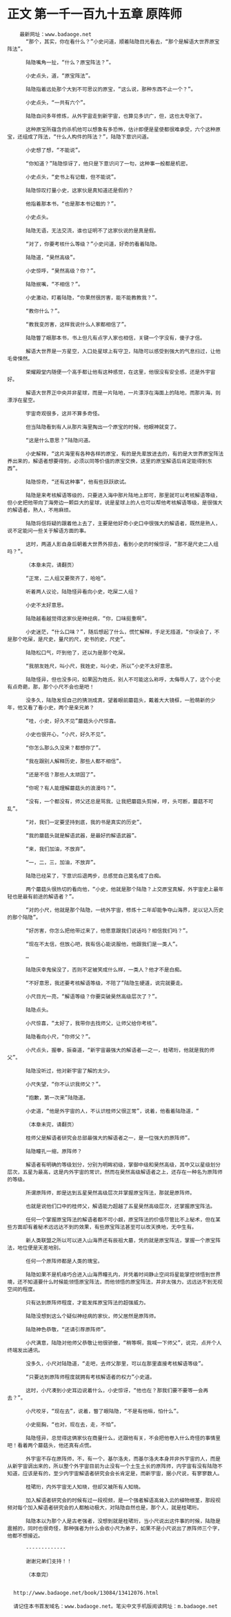 # 正文 第一千一百九十五章 原阵师
        最新网址：www.badaoge.net
          “那个，其实，你在看什么？”小史问道，顺着陆隐目光看去，“那个是解语大世界原宝阵法”。
      
          陆隐嘴角一扯，“什么？原宝阵法？”。
      
          小史点头，道，“原宝阵法”。
      
          陆隐指着远处那个大到不可思议的原宝，“这么说，那种东西不止一个？”。
      
          小史点头，“一共有六个”。
      
          陆隐自问多年修炼，从外宇宙走到新宇宙，也算见多识广，但，这也太夸张了。
      
          这种原宝所蕴含的杀机他可以想象有多恐怖，估计即便是星使都很难承受，六个这种原宝，还组成了阵法，“什么人构件的阵法？”，陆隐下意识问道。
      
          小史想了想，“不能说”。
      
          “你知道？”陆隐惊讶了，他只是下意识问了一句，这种事一般都是机密。
      
          小史点头，“史书上有记载，但不能说”。
      
          陆隐惊叹打量小史，这家伙是真知道还是假的？
      
          他指着那本书，“也是那本书记载的？”。
      
          小史点头。
      
          陆隐无语，无法交流，谁也证明不了这家伙说的是真是假。
      
          “对了，你要考核什么等级？”小史问道，好奇的看着陆隐。
      
          陆隐道，“昊然高级”。
      
          小史惊呼，“昊然高级？你？”。
      
          陆隐抿嘴，“不相信？”。
      
          小史激动，盯着陆隐，“你果然很厉害，能不能教教我？”。
      
          “教你什么？”。
      
          “教我变厉害，这样我说什么人家都相信了”。
      
          陆隐瞥了眼那本书，书上但凡有点字人家也相信，关键一个字没有，傻子才信。
      
          解语大世界是一方星空，入口处星球上有守卫，陆隐可以感受到强大的气息扫过，让他毛骨悚然。
      
          荣耀殿堂内随便一个高手都让他有这种感觉，在这里，他很没有安全感，还是外宇宙好。
      
          解语大世界正中央并非星球，而是一片陆地，一片漂浮在海面上的陆地，而那片海，则漂浮在星空。
      
          宇宙奇观很多，这并不算多奇怪。
      
          但当陆隐看到有人从那片海里掏出一个原宝的时候，他眼神就变了。
      
          “这是什么意思？”陆隐问道。
      
          小史解释，“这片海里有各种各样的原宝，有的是先辈放进去的，有的是大世界原宝阵法养出来的，解语者想要得到，必须以同等价值的原宝交换，这里的原宝解语后肯定能得到东西”。
      
          陆隐惊奇，“还有这种事”，他有些跃跃欲试。
      
          陆隐是来考核解语等级的，只要进入海中那片陆地上即可，那里就可以考核解语等级，但小史把他带向了海旁边一颗巨大的星球，说是星球上的人也可以帮他考核解语等级，是很强大的解语者，熟人，不用麻烦。
      
          陆隐将信将疑的跟着他上去了，主要是他好奇小史口中很强大的解语者，既然是熟人，说不定能问一些关于解语方面的事。
      
          这时，两道人影自身后朝着大世界外掠去，看到小史的时候惊讶，“那不是尺史二人组吗？”。
      
          （本章未完，请翻页）
      
          “正常，二人组又要聚齐了，哈哈”。
      
          听着两人议论，陆隐怪异看向小史，吃屎二人组？
      
          小史不太好意思。
      
          陆隐越看越觉得这家伙是神经病，“你，口味挺重啊”。
      
          小史迷茫，“什么口味？”，随后想起了什么，慌忙解释，手足无措道，“你误会了，不是那个吃屎，是尺史，量尺的尺，史书的史，尺史”。
      
          陆隐松口气，吓到他了，还以为是那个吃屎。
      
          “我朋友姓尺，叫小尺，我姓史，叫小史，所以”小史不太好意思。
      
          陆隐怪异，但也没多问，如果因为姓氏，别人不可能这么称呼，太侮辱人了，这个小史有点奇葩，那，那个小尺不会也是吧！
      
          没多久，陆隐发现自己的猜测成真，望着眼前蘑菇头，戴着大大镜框，一脸萌新的少年，他又看了看小史，两个是亲兄弟？
      
          “哇，小史，好久不见”蘑菇头小尺惊喜。
      
          小史也很开心，“小尺，好久不见”。
      
          “你怎么那么久没来？都想你了”。
      
          “我在跟别人解释历史，那些人都不相信”。
      
          “还是不信？那些人太顽固了”。
      
          “你呢？有人能理解蘑菇头的浪漫吗？”。
      
          “没有，一个都没有，师父还总是骂我，让我把蘑菇头剪掉，哼，头可断，蘑菇不可乱”。
      
          “对，我们一定要坚持到底，我的书是真实的历史”。
      
          “我的蘑菇头就是解语武器，是最好的解语武器”。
      
          “来，我们加油，不放弃”。
      
          “一，二，三，加油，不放弃”。
      
          陆隐已经呆了，下意识后退两步，总感觉自己莫名成了白痴。
      
          两个蘑菇头很热切的看向他，“小史，他就是那个陆隐？上交原宝真解，外宇宙史上最年轻也是最有前途的解语者？”。
      
          “对的小尺，他就是那个陆隐，一统外宇宙，修炼十二年却能争夺山海界，足以记入历史的那个陆隐”。
      
          “好厉害，你怎么把他带过来了，他愿意跟我们说话吗？相信我们吗？”。
      
          “现在不太信，但放心吧，我有信心能说服他，他跟我们是一类人”。
      
          …
      
          陆隐庆幸鬼侯没了，否则不定被笑成什么样，一类人？他才不是白痴。
      
          “不好意思，我还要考核解语等级，不陪了”陆隐生硬道，说完就要走。
      
          小尺目光一亮，“解语等级？你要突破昊然高级层次了？”。
      
          陆隐点头。
      
          小尺惊喜，“太好了，我带你去找师父，让师父给你考核”。
      
          陆隐看向小尺，“你师父？”。
      
          小尺点头，握拳，振奋道，“新宇宙最强大的解语者——之一，桂珺珩，他就是我的师父”。
      
          陆隐没听过，他对新宇宙了解的太少。
      
          小尺失望，“你不认识我师父？”。
      
          “抱歉，第一次来”陆隐道。
      
          小史道，“他是外宇宙的人，不认识桂师父很正常”，说着，他看着陆隐道，“
      
          （本章未完，请翻页）
      
          桂师父是解语者研究会总部最强大的解语者之一，是一位强大的原阵师”。
      
          陆隐瞳孔一缩，原阵师？
      
          解语者有明确的等级划分，分别为明眸初级，掌御中级和昊然高级，其中又以星级划分层次，五星为最高，这是内外宇宙的常识，然而在昊然高级解语者之上，还存在一种名为原阵师的等级。
      
          所谓原阵师，即是达到五星昊然高级层次并掌握原宝阵法，那就是原阵师。
      
          也就是说他们口中的桂师父，解语能力超越了五星昊然高级层次，还掌握原宝阵法。
      
          任何一个掌握原宝阵法的解语者都不可小觑，原宝阵法的价值尽管比不上秘术，但在某些方面却有着秘术远远达不到的效果，有些原宝阵法甚至可以改天换地，无中生有。
      
          新人类联盟之所以可以进入山海界还有辰祖大墓，凭的就是原宝阵法，掌握一个原宝阵法，地位便是天差地别。
      
          任何一个原阵师都是人类的瑰宝。
      
          陆隐如果不是机缘巧合进入山海界瞳孔内，并凭着时间静止空间将星能掌控领悟到世界境，还不知道要什么时候能领悟原宝阵法，而他领悟的原宝阵法，并非太强力，远远达不到无视空间的程度。
      
          只有达到原阵师程度，才能发挥原宝阵法的超强威力。
      
          陆隐没想到这么个疑似神经病的家伙，师父居然是原阵师。
      
          陆隐神色恭敬，“还请引荐原阵师”。
      
          小尺满意，陆隐对他师父恭敬让他很骄傲，“稍等啊，我喊一下师父”，说完，点开个人终端发出通讯。
      
          没多久，小尺对陆隐道，“走吧，去师父那里，可以在那里直接考核解语等级”。
      
          “只要达到原阵师程度就拥有考核解语者的权力”小史道。
      
          这时，小尺凑到小史耳边说着什么，小史惊讶，“他也在？那我们要不要等一会再去？”。
      
          小尺咬牙，“现在去”，说着，瞥了眼陆隐，“不是有他嘛，怕什么”。
      
          小史挺胸，“也对，现在去，走，不怕”。
      
          陆隐怪异，总觉得这俩家伙在商量什么，还跟他有关，不会把他卷入什么奇怪的事情里吧！看着两个蘑菇头，他还真有点慌。
      
          外宇宙不存在原阵师，不，有一个，基尔洛夫，而基尔洛夫本身并非外宇宙的人，而是从新宇宙调出来的，所以整个外宇宙目前为止没有一个土生土长的原阵师，内宇宙有没有陆隐不知道，应该是有的，至少内宇宙解语者研究会会长肯定是，而新宇宙，据小尺说，有寥寥数人。
      
          桂珺珩，内外宇宙无人知晓，但却又被所有人知晓。
      
          加入解语者研究会的时候有过一段视频，是一个强者解语高耸入云的植物根茎，那段视频对每个加入解语者研究会的人都触动极大，对陆隐自然也是，那个人，就是桂珺珩。
      
          陆隐本以为那个人是古老强者，没想到就是桂珺珩，当小尺说出这件事的时候，陆隐是震撼的，同时也很奇怪，那种强者为什么会收小尺为弟子，如果不是小尺说出了原阵师三个字，他都不想接近。
      
          -------------
      
          谢谢兄弟们支持！！
      
          （本章完）
      
      
      http://www.badaoge.net/book/13084/13412076.html
      
      请记住本书首发域名：www.badaoge.net。笔尖中文手机版阅读网址：m.badaoge.net